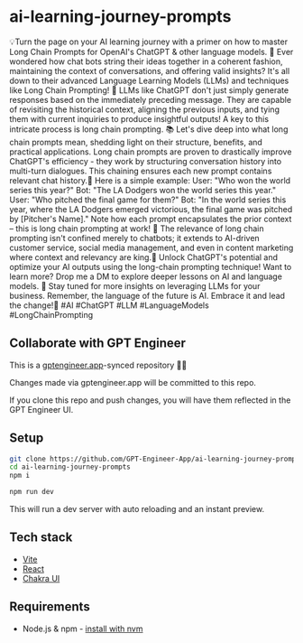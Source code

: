 # ai-learning-journey-prompts

💡Turn the page on your AI learning journey with a primer on how to master Long Chain Prompts for OpenAI's ChatGPT & other language models. 🚀 Ever wondered how chat bots string their ideas together in a coherent fashion, maintaining the context of conversations, and offering valid insights? It's all down to their advanced Language Learning Models (LLMs) and techniques like Long Chain Prompting! 🧠 LLMs like ChatGPT don't just simply generate responses based on the immediately preceding message. They are capable of revisiting the historical context, aligning the previous inputs, and tying them with current inquiries to produce insightful outputs! A key to this intricate process is long chain prompting. 📚 Let's dive deep into what long chain prompts mean, shedding light on their structure, benefits, and practical applications. Long chain prompts are proven to drastically improve ChatGPT's efficiency - they work by structuring conversation history into multi-turn dialogues. This chaining ensures each new prompt contains relevant chat history.🔗 Here is a simple example: User: "Who won the world series this year?" Bot: "The LA Dodgers won the world series this year." User: "Who pitched the final game for them?" Bot: "In the world series this year, where the LA Dodgers emerged victorious, the final game was pitched by [Pitcher's Name]." Note how each prompt encapsulates the prior context – this is long chain prompting at work! 👏 The relevance of long chain prompting isn't confined merely to chatbots; it extends to AI-driven customer service, social media management, and even in content marketing where context and relevancy are king.👑 Unlock ChatGPT's potential and optimize your AI outputs using the long-chain prompting technique! Want to learn more? Drop me a DM to explore deeper lessons on AI and language models. 📩 Stay tuned for more insights on leveraging LLMs for your business. Remember, the language of the future is AI. Embrace it and lead the change!🔮 #AI #ChatGPT #LLM #LanguageModels #LongChainPrompting

## Collaborate with GPT Engineer

This is a [gptengineer.app](https://gptengineer.app)-synced repository 🌟🤖

Changes made via gptengineer.app will be committed to this repo.

If you clone this repo and push changes, you will have them reflected in the GPT Engineer UI.

## Setup

```sh
git clone https://github.com/GPT-Engineer-App/ai-learning-journey-prompts.git
cd ai-learning-journey-prompts
npm i
```

```sh
npm run dev
```

This will run a dev server with auto reloading and an instant preview.

## Tech stack

- [Vite](https://vitejs.dev/)
- [React](https://react.dev/)
- [Chakra UI](https://chakra-ui.com/)

## Requirements

- Node.js & npm - [install with nvm](https://github.com/nvm-sh/nvm#installing-and-updating)
